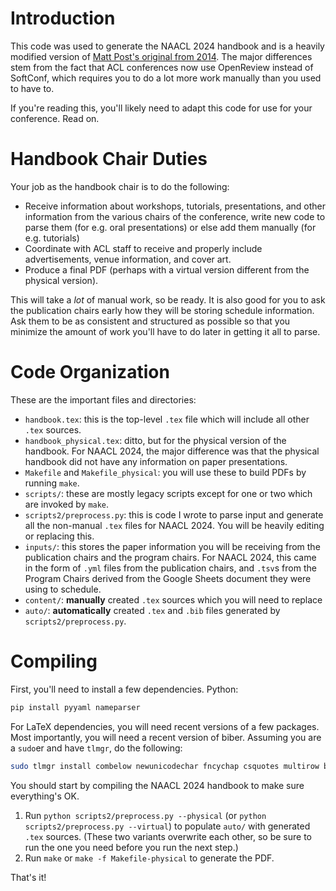 # Introduction
This code was used to generate the NAACL 2024 handbook and is a heavily modified
version of [Matt Post's original from 2014](https://github.com/naacl-org/naacl-handbook).
The major differences stem from the fact that ACL conferences now use OpenReview 
instead of SoftConf, which requires you to do a lot more work manually than you used to have to.

If you're reading this, you'll likely need to adapt this code for use for your conference.
Read on.

# Handbook Chair Duties

Your job as the handbook chair is to do the following:

* Receive information about workshops, tutorials, presentations, and other information 
  from the various chairs of the conference, write new code to parse them (for e.g. oral
  presentations) or else add them manually (for e.g. tutorials)
* Coordinate with ACL staff to receive and properly include advertisements, venue information,
  and cover art.
* Produce a final PDF (perhaps with a virtual version different from the physical version).

This will take a *lot* of manual work, so be ready. It is also good for you to ask the publication
chairs early how they will be storing schedule information. Ask them to be as consistent and structured
as possible so that you minimize the amount of work you'll have to do later in getting it all to parse.

# Code Organization
These are the important files and directories:

* `handbook.tex`: this is the top-level `.tex` file which will include all other `.tex` sources.
* `handbook_physical.tex`: ditto, but for the physical version of the handbook. For NAACL 2024, the major
  difference was that the physical handbook did not have any information on paper presentations.
* `Makefile` and `Makefile_physical`: you will use these to build PDFs by running `make`.
* `scripts/`: these are mostly legacy scripts except for one or two which are invoked by `make`.
* `scripts2/preprocess.py`: this is code I wrote to parse input and generate all the non-manual `.tex`
  files for NAACL 2024. You will be heavily editing or replacing this.
* `inputs/`: this stores the paper information you will be receiving from the publication chairs and the
  program chairs. For NAACL 2024, this came in the form of `.yml` files from the publication chairs,
  and `.tsv`s from the Program Chairs derived from the Google Sheets document they were using to schedule.
* `content/`: **manually** created `.tex` sources which you will need to replace
* `auto/`: **automatically** created `.tex` and `.bib` files generated by `scripts2/preprocess.py`.

# Compiling
First, you'll need to install a few dependencies. Python:

```bash
pip install pyyaml nameparser
```

For LaTeX dependencies, you will need recent versions of a few packages. Most importantly, you will need
a recent version of biber. Assuming you are a `sudo`er and have `tlmgr`, do the following:

```bash
sudo tlmgr install combelow newunicodechar fncychap csquotes multirow biblatex biber pstricks marginnote enumitem t5enc kotex amsfonts makecell
```

You should start by compiling the NAACL 2024 handbook to make sure everything's OK. 

1. Run `python scripts2/preprocess.py --physical` (or `python scripts2/preprocess.py --virtual`) to
   populate `auto/` with generated `.tex` sources. (These two variants overwrite each other, so be sure
   to run the one you need before you run the next step.)
2. Run `make` or `make -f Makefile-physical` to generate the PDF.

That's it!